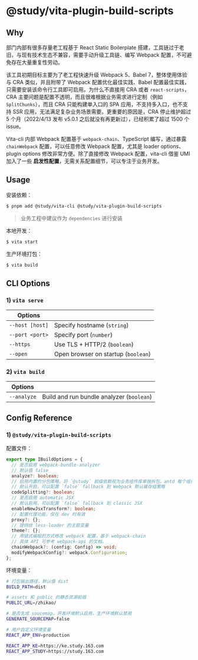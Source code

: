 # @study/vita-plugin-build-scripts

## Why

部门内部有很多存量老工程基于 React Static Boilerplate 搭建，工具链过于老旧，与现有技术生态不兼容，需要手动升级工具链、编写 Webpack 配置，不可避免存在大量重复性劳动。

该工具初期目标主要为了老工程快速升级 Webpack 5、Babel 7，整体使用体验与 CRA 类似，并且附带了 Webpack 配置优化最佳实践、Babel 配置最佳实践，只需要安装该命令行工具即可启用。为什么不直接用 CRA 或者 `react-scripts`，CRA 主要问题是配置不透明，而且很难根据业务需求进行定制（例如 `SplitChunks`），而且 CRA 只能构建单入口的 SPA 应用，不支持多入口，也不支持 SSR 应用，无法满足复杂业务场景需要。更重要的原因是，CRA 停止维护超过 5 个月（2022/4/13 发布 v5.0.1 之后就没有再更新过），已经积累了超过 1500 个 issue。

Vita-cli 内部 Webpack 配置基于 `webpack-chain`、TypeScript 编写，通过暴露 `chainWebpack` 配置，可以任意修改 Webpack 配置，尤其是 loader options、plugin options 修改非常方便。除了直接修改 Webpack 配置，vita-cli 借鉴 UMI 加入了一些 **启发性配置**，无需关系配置细节，可以专注于业务开发。

## Usage

安装依赖：

```bash
$ pnpm add @study/vita-cli @study/vita-plugin-build-scripts
```

> 业务工程中建议作为 `dependencies` 进行安装

本地开发：

```bash
$ vita start
```

生产环境打包：

```bash
$ vita build
```

## CLI Options

### 1) `vita serve`

| Options         |                                     |
| --------------- | ----------------------------------- |
| `--host [host]` | Specify hostname (`string`)         |
| `--port <port>` | Specify port (`number`)             |
| `--https`       | Use TLS + HTTP/2 (`boolean`)        |
| `--open`        | Open browser on startup (`boolean`) |

### 2) `vita build`

| Options     |                                           |
| ----------- | ----------------------------------------- |
| `--analyze` | Build and run bundle analyzer (`boolean`) |

## Config Reference

### 1) `@study/vita-plugin-build-scripts`

配置文件：

```ts
export type IBuildOptions = {
  // 是否启用 webpack-bundle-analyzer
  // 默认值 false
  analyze?: boolean;
  // 启用内置的分包策略，将 `@study` 前缀依赖视为业务组件库单独拆包，antd 每个组件单独拆包，优化缓存
  // 默认开启，可以配置 `false` fallback 到 Webpack 默认缓存组策略
  codeSplitting?: boolean;
  // 是否启用 automatic JSX
  // 默认启用，可以配置 `false` fallback 到 classic JSX
  enableNewJsxTransform?: boolean;
  // 配置代理功能，仅在 dev 时有效
  proxy?: {};
  // 提供给 less-loader 的主题变量
  theme?: {};
  // 用链式编程的方式修改 webpack 配置，基于 webpack-chain
  // 具体 API 可参考 webpack-api 的文档。
  chainWebpack?: (config: Config) => void;
  modifyWebpackConfig?: webpack.Configuration;
};
```

环境变量：

```bash
# 打包输出路径，默认值 dist
BUILD_PATH=dist

# assets 和 public 的静态资源前缀
PUBLIC_URL=/zhikao/

# 是否生成 soucemap，开发环境默认启用，生产环境默认禁用
GENERATE_SOURCEMAP=false

# 用户自定义环境变量
REACT_APP_ENV=production

REACT_APP_KE=https://ke.study.163.com
REACT_APP_STUDY=https://study.163.com
```
